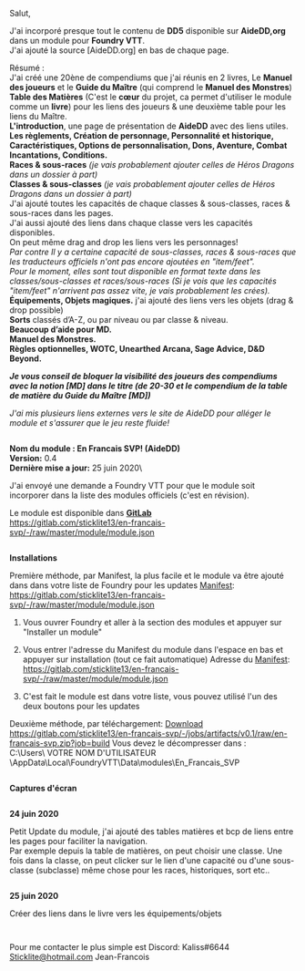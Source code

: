 Salut,

J'ai incorporé presque tout le contenu de **DD5** disponible sur **AideDD,org** dans un module pour **Foundry VTT**.\
J'ai ajouté la source [AideDD.org] en bas de chaque page.

Résumé :\
J'ai créé une 20ène de compendiums que j'ai réunis en 2 livres, Le **Manuel des joueurs** et le **Guide du Maître** (qui comprend le **Manuel des Monstres**)\
**Table des Matières** (C'est le **cœur** du projet, ca permet d'utiliser le module comme un **livre**) pour les liens des joueurs & une deuxième table pour les liens du Maître.\
**L'introduction**, une page de présentation de **AideDD** avec des liens utiles.\
**Les règlements, Création de personnage, Personnalité et historique, Caractéristiques, Options de personnalisation, Dons, Aventure, Combat Incantations, Conditions.**\
**Races & sous-races** *(je vais probablement ajouter celles de Héros Dragons dans un dossier à part)*\
**Classes & sous-classes** *(je vais probablement ajouter celles de Héros Dragons dans un dossier à part)*\
J'ai ajouté toutes les capacités de chaque classes & sous-classes, races & sous-races dans les pages.\
J'ai aussi ajouté des liens dans chaque classe vers les capacités disponibles.\
On peut même drag and drop les liens vers les personnages!\
*Par contre Il y a certaine capacité de sous-classes, races & sous-races que les traducteurs officiels n'ont pas encore ajoutées en "item/feet".\
Pour le moment, elles sont tout disponible en format texte dans les classes/sous-classes et races/sous-races (Si je vois que les capacités "item/feet" n'arrivent pas assez vite, je vais probablement les crées).*\
**Équipements, Objets magiques.**  j'ai ajouté des liens vers les objets (drag & drop possible)\
**Sorts** classés d’A-Z, ou par niveau ou par classe & niveau.\
**Beaucoup d’aide pour MD.**\
**Manuel des Monstres.**\
**Règles optionnelles, WOTC, Unearthed Arcana, Sage Advice, D&D Beyond.**

***Je vous conseil de bloquer la visibilité des joueurs des compendiums avec la notion [MD] dans le titre (de 20-30 et le compendium de la table de matière du Guide du Maître [MD])***

*J'ai mis plusieurs liens externes vers le site de AideDD pour alléger le module et s'assurer que le jeu reste fluide!*

![<Ligne>](<http://play.elderultima.com/Foundry_Fr/images/Divers/Line_Divider_01.png>)

**Nom du module : En Francais SVP! (AideDD)**\
**Version:** 0.4\
**Dernière mise a jour:** 25 juin 2020\

J'ai envoyé une demande a Foundry VTT pour que le module soit incorporer dans la liste des modules officiels (c'est en révision).

Le module est disponible dans [**GitLab**](https://gitlab.com/sticklite13/en-francais-svp/-/raw/master/module/module.json)\
https://gitlab.com/sticklite13/en-francais-svp/-/raw/master/module/module.json

![<Ligne>](<http://play.elderultima.com/Foundry_Fr/images/Divers/Line_Divider_01.png>)

**Installations**

Première méthode, par Manifest, la plus facile et le module va être ajouté dans dans votre liste de Foundry pour les updates
[Manifest](https://gitlab.com/sticklite13/en-francais-svp/-/raw/master/module/module.json): https://gitlab.com/sticklite13/en-francais-svp/-/raw/master/module/module.json

1) Vous ouvrer Foundry et aller à la section des modules et appuyer sur "Installer un module"
![<Ligne>](<http://play.elderultima.com/Foundry_Fr/images/Divers/Installation_01.png>)

2) Vous entrer l'adresse du Manifest du module dans l'espace en bas et appuyer sur installation (tout ce fait automatique)
Adresse du [Manifest](https://gitlab.com/sticklite13/en-francais-svp/-/raw/master/module/module.json): https://gitlab.com/sticklite13/en-francais-svp/-/raw/master/module/module.json
![<Ligne>](<http://play.elderultima.com/Foundry_Fr/images/Divers/Installation_02.png>)

3) C'est fait le module est dans votre liste, vous pouvez utilisé l'un des deux boutons pour les updates
![<Ligne>](<http://play.elderultima.com/Foundry_Fr/images/Divers/Installation_03.png>)

Deuxième méthode, par téléchargement:
[Download](https://gitlab.com/sticklite13/en-francais-svp/-/jobs/artifacts/v0.1/raw/en-francais-svp.zip?job=build") https://gitlab.com/sticklite13/en-francais-svp/-/jobs/artifacts/v0.1/raw/en-francais-svp.zip?job=build
Vous devez le décompresser dans :\
C:\Users\ VOTRE NOM D'UTILISATEUR \AppData\Local\FoundryVTT\Data\modules\En_Francais_SVP

![<Ligne>](<http://play.elderultima.com/Foundry_Fr/images/Divers/Line_Divider_01.png>)

**Captures d'écran**
![<Ligne>](<http://play.elderultima.com/Foundry_Fr/images/Divers/Screenshot_01.jpg>)

![<Ligne>](<http://play.elderultima.com/Foundry_Fr/images/Divers/Line_Divider_01.png>)

**24 juin 2020**

Petit Update du module, j'ai ajouté des tables matières et bcp de liens entre les pages pour faciliter la navigation.\
Par exemple depuis la table de matières, on peut choisir une classe. Une fois dans la classe, on peut clicker sur le lien d'une capacité ou d'une sous-classe (subclasse) même chose pour les races, historiques, sort etc..

![<Ligne>](<http://play.elderultima.com/Foundry_Fr/images/Divers/Screenshot_02_Tables.jpg>)

**25 juin 2020**

Créer des liens dans le livre vers les équipements/objets

![<Ligne>](<http://play.elderultima.com/Foundry_Fr/images/Divers/Screenshot_03_objets.jpg>)

![<Ligne>](<http://play.elderultima.com/Foundry_Fr/images/Divers/Line_Divider_01.png>)

Pour me contacter le plus simple est Discord: Kaliss#6644
Sticklite@hotmail.com
Jean-Francois
